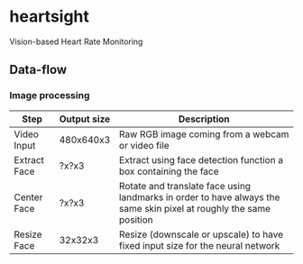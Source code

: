 # heartsight
Vision-based Heart Rate Monitoring

## Data-flow

### Image processing

|Step|Output size|Description|
|----|-----------|-----------|
|Video Input|480x640x3|Raw RGB image coming from a webcam or video file|
|Extract Face|?x?x3|Extract using face detection function a box containing the face|
|Center Face|?x?x3|Rotate and translate face using landmarks in order to have always the same skin pixel at roughly the same position|
|Resize Face|32x32x3|Resize (downscale or upscale) to have fixed input size for the neural network|

### 
